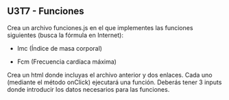 ## U3T7 - Funciones

Crea un archivo funciones.js en el que implementes las funciones siguientes (busca la fórmula en Internet):

- Imc (Índice de masa corporal)

- Fcm (Frecuencia cardíaca máxima)

Crea un html donde incluyas el archivo anterior y dos enlaces. Cada uno (mediante el método onClick) ejecutará una función. Deberás tener 3 inputs donde introducir los datos necesarios para las funciones.
